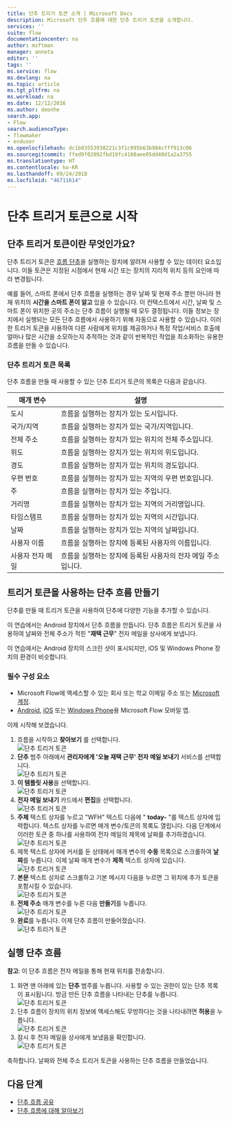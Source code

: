 ```yaml
---
title: 단추 트리거 토큰 소개 | Microsoft Docs
description: Microsoft 단추 흐름에 대한 단추 트리거 토큰을 소개합니다.
services: ''
suite: flow
documentationcenter: na
author: msftman
manager: anneta
editor: ''
tags: ''
ms.service: flow
ms.devlang: na
ms.topic: article
ms.tgt_pltfrm: na
ms.workload: na
ms.date: 12/12/2016
ms.author: deonhe
search.app:
- Flow
search.audienceType:
- flowmaker
- enduser
ms.openlocfilehash: dc1b93553938221c3f1c995b63b984cfff913c06
ms.sourcegitcommit: ffed9f02092fbd19fc4108aee05dd40d1a2a3755
ms.translationtype: HT
ms.contentlocale: ko-KR
ms.lasthandoff: 09/24/2018
ms.locfileid: "46711614"
---
```

# <a name="get-started-with-button-trigger-tokens"></a>단추 트리거 토큰으로 시작
## <a name="what-are-button-trigger-tokens"></a>단추 트리거 토큰이란 무엇인가요?
단추 트리거 토큰은 [흐름 단추](introduction-to-button-flows.md)을 실행하는 장치에 알려져 사용할 수 있는 데이터 요소입니다. 이들 토큰은 지정된 시점에서 현재 시간 또는 장치의 지리적 위치 등의 요인에 따라 변경됩니다.  

예를 들어, 스마트 폰에서 단추 흐름을 실행하는 경우 날짜 및 현재 주소 뿐만 아니라 현재 위치의 **시간을 스마트 폰이 알고** 있을 수 있습니다. 이 컨텍스트에서 시간, 날짜 및 스마트 폰이 위치한 곳의 주소는 단추 흐름이 실행될 때 모두 결정됩니다. 이들 정보는 장치에서 실행되는 모든 단추 흐름에서 사용하기 위해 자동으로 사용할 수 있습니다. 이러한 트리거 토큰을 사용하여 다른 사람에게 위치를 제공하거나 특정 작업/서비스 호출에 얼마나 많은 시간을 소모하는지 추적하는 것과 같이 반복적인 작업을 최소화하는 유용한 흐름을 만들 수 있습니다.

### <a name="list-of-button-trigger-tokens"></a>단추 트리거 토큰 목록
단추 흐름을 만들 때 사용할 수 있는 단추 트리거 토큰의 목록은 다음과 같습니다.

| 매개 변수 | 설명 |
| --- | --- |
| 도시 |흐름을 실행하는 장치가 있는 도시입니다. |
| 국가/지역 |흐름을 실행하는 장치가 있는 국가/지역입니다. |
| 전체 주소 |흐름을 실행하는 장치가 있는 위치의 전체 주소입니다. |
| 위도 |흐름을 실행하는 장치가 있는 위치의 위도입니다. |
| 경도 |흐름을 실행하는 장치가 있는 위치의 경도입니다. |
| 우편 번호 |흐름을 실행하는 장치가 있는 지역의 우편 번호입니다. |
| 주 |흐름을 실행하는 장치가 있는 주입니다. |
| 거리명 |흐름을 실행하는 장치가 있는 지역의 거리명입니다. |
| 타임스탬프 |흐름을 실행하는 장치가 있는 지역의 시간입니다. |
| 날짜 |흐름을 실행하는 장치가 있는 지역의 날짜입니다. |
| 사용자 이름 |흐름을 실행하는 장치에 등록된 사용자의 이름입니다. |
| 사용자 전자 메일 |흐름을 실행하는 장치에 등록된 사용자의 전자 메일 주소입니다. |

## <a name="create-a-button-flow-that-uses-trigger-tokens"></a>트리거 토큰을 사용하는 단추 흐름 만들기
단추를 만들 때 트리거 토큰을 사용하여 단추에 다양한 기능을 추가할 수 있습니다.

이 연습에서는 Android 장치에서 단추 흐름을 만듭니다. 단추 흐름은 트리거 토큰을 사용하여 날짜와 전체 주소가 적힌 "**재택 근무**" 전자 메일을 상사에게 보냅니다.

이 연습에서는 Android 장치의 스크린 샷이 표시되지만, iOS 및 Windows Phone 장치의 환경이 비슷합니다.

### <a name="prerequisites"></a>필수 구성 요소
* Microsoft Flow에 액세스할 수 있는 회사 또는 학교 이메일 주소 또는 [Microsoft 계정](https://account.microsoft.com/about?refd=www.microsoft.com).
* [Android](https://aka.ms/flowmobiledocsandroid), [iOS](https://aka.ms/flowmobiledocsios) 또는 [Windows Phone](https://aka.ms/flowmobilewindows)용 Microsoft Flow 모바일 앱.

이제 시작해 보겠습니다.

1. 흐름을 시작하고 **찾아보기** 를 선택합니다.  
   ![단추 트리거 토큰](./media/introduction-to-button-trigger-tokens/1.png)  
2. **단추** 범주 아래에서 **관리자에게 '오늘 재택 근무' 전자 메일 보내기** 서비스를 선택합니다.   
   ![단추 트리거 토큰](./media/introduction-to-button-trigger-tokens/2.png)  
3. **이 템플릿 사용**을 선택합니다.  
   ![단추 트리거 토큰](./media/introduction-to-button-trigger-tokens/3.png)  
4. **전자 메일 보내기** 카드에서 **편집**을 선택합니다.  
   ![단추 트리거 토큰](./media/introduction-to-button-trigger-tokens/3-5.png)  
5. **주체** 텍스트 상자를 누르고 "WFH" 텍스트 다음에 " **today-** "를 텍스트 상자에 입력합니다. 텍스트 상자를 누르면 매개 변수/토큰의 목록도 열립니다. 다음 단계에서 이러한 토큰 중 하나를 사용하여 전자 메일의 제목에 날짜를 추가하겠습니다.  
   ![단추 트리거 토큰](./media/introduction-to-button-trigger-tokens/4.png)  
6. 제목 텍스트 상자에 커서를 둔 상태에서 매개 변수의 **수동** 목록으로 스크롤하여 **날짜**를 누릅니다. 이제 날짜 매개 변수가 **제목** 텍스트 상자에 있습니다.  
   ![단추 트리거 토큰](./media/introduction-to-button-trigger-tokens/6.png)  
7. **본문** 텍스트 상자로 스크롤하고 기본 메시지 다음을 누르면 그 위치에 추가 토큰을 포함시킬 수 있습니다.  
   ![단추 트리거 토큰](./media/introduction-to-button-trigger-tokens/7.png)  
8. **전체 주소** 매개 변수를 누른 다음 **만들기**를 누릅니다.  
   ![단추 트리거 토큰](./media/introduction-to-button-trigger-tokens/8.png)  
9. **완료**를 누릅니다. 이제 단추 흐름이 만들어졌습니다.  
   ![단추 트리거 토큰](./media/introduction-to-button-trigger-tokens/9.png)  

## <a name="run-the-button-flow"></a>실행 단추 흐름
**참고**: 이 단추 흐름은 전자 메일을 통해 현재 위치를 전송합니다.  

1. 화면 맨 아래에 있는 **단추** 범주를 누릅니다. 사용할 수 있는 권한이 있는 단추 목록이 표시됩니다. 방금 만든 단추 흐름을 나타내는 단추를 누릅니다.  
   ![단추 트리거 토큰](./media/introduction-to-button-trigger-tokens/10.png)  
2. 단추 흐름이 장치의 위치 정보에 액세스해도 무방하다는 것을 나타내려면 **허용**을 누릅니다.  
   ![단추 트리거 토큰](./media/introduction-to-button-trigger-tokens/11.png)  
3. 잠시 후 전자 메일을 상사에게 보냈음을 확인합니다.  
   ![단추 트리거 토큰](./media/introduction-to-button-trigger-tokens/12.png)  

축하합니다. 날짜와 전체 주소 트리거 토큰을 사용하는 단추 흐름을 만들었습니다. 

## <a name="next-steps"></a>다음 단계
* [단추 흐름 공유](share-buttons.md)
* [단추 흐름에 대해 알아보기](introduction-to-button-flows.md)
